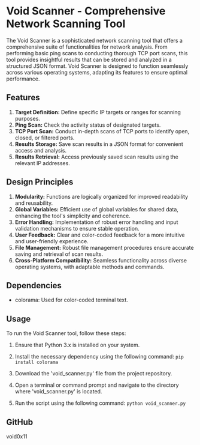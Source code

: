 # Void Scanner - Comprehensive Network Scanning Tool

The Void Scanner is a sophisticated network scanning tool that offers a comprehensive suite of functionalities for network analysis. From performing basic ping scans to conducting thorough TCP port scans, this tool provides insightful results that can be stored and analyzed in a structured JSON format. Void Scanner is designed to function seamlessly across various operating systems, adapting its features to ensure optimal performance.

## Features
1. **Target Definition:** Define specific IP targets or ranges for scanning purposes.
2. **Ping Scan:** Check the activity status of designated targets.
3. **TCP Port Scan:** Conduct in-depth scans of TCP ports to identify open, closed, or filtered ports.
4. **Results Storage:** Save scan results in a JSON format for convenient access and analysis.
5. **Results Retrieval:** Access previously saved scan results using the relevant IP addresses.

## Design Principles
1. **Modularity:** Functions are logically organized for improved readability and reusability.
2. **Global Variables:** Efficient use of global variables for shared data, enhancing the tool's simplicity and coherence.
3. **Error Handling:** Implementation of robust error handling and input validation mechanisms to ensure stable operation.
4. **User Feedback:** Clear and color-coded feedback for a more intuitive and user-friendly experience.
5. **File Management:** Robust file management procedures ensure accurate saving and retrieval of scan results.
6. **Cross-Platform Compatibility:** Seamless functionality across diverse operating systems, with adaptable methods and commands.

## Dependencies
- colorama: Used for color-coded terminal text.

## Usage
To run the Void Scanner tool, follow these steps:

1. Ensure that Python 3.x is installed on your system.
2. Install the necessary dependency using the following command:
```pip install colorama```

3. Download the 'void_scanner.py' file from the project repository.
4. Open a terminal or command prompt and navigate to the directory where 'void_scanner.py' is located.
5. Run the script using the following command:
```python void_scanner.py```

## GitHub
void0x11
